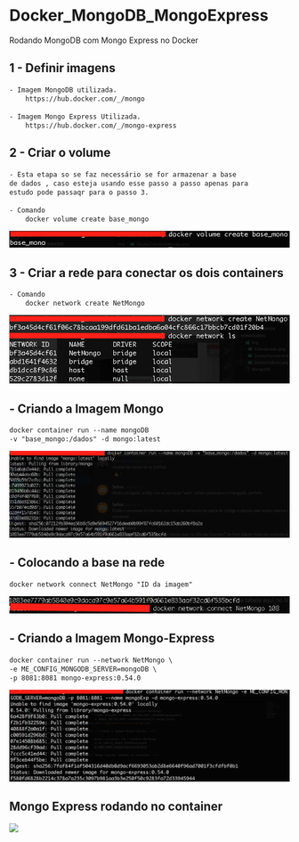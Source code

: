 # Docker_MongoDB_MongoExpress
Rodando MongoDB com Mongo Express no Docker


<h2> 1 - Definir imagens </h2>

    - Imagem MongoDB utilizada.
        https://hub.docker.com/_/mongo
    
    - Imagem Mongo Express Utilizada.
        https://hub.docker.com/_/mongo-express

<h2> 2 - Criar o volume </h2>

    - Esta etapa so se faz necessário se for armazenar a base
    de dados , caso esteja usando esse passo a passo apenas para
    estudo pode passaqr para o passo 3.

    - Comando
        docker volume create base_mongo
<img src=./img/DockerVolume.png>

<h2> 3 - Criar a rede para conectar os dois containers </h2>
    
    - Comando
        docker network create NetMongo
<img src=./img/DockerNetwork.png>

<h2> - Criando a Imagem Mongo </h2>

    docker container run --name mongoDB 
    -v "base_mongo:/dados" -d mongo:latest

<img src=./img/DockeContainerMongoDB.png>

<h2> - Colocando a base na rede </h2>

    docker network connect NetMongo "ID da imagem"

<img src=./img/DockerNetworkMongo.png>

<h2> - Criando a Imagem Mongo-Express </h2>

    docker container run --network NetMongo \
    -e ME_CONFIG_MONGODB_SERVER=mongoDB \
    -p 8081:8081 mongo-express:0.54.0

<img src=./img/DockerContainerMongoExpress.png>

<h2> Mongo Express rodando no container </h2>

<img src=./img/>

    